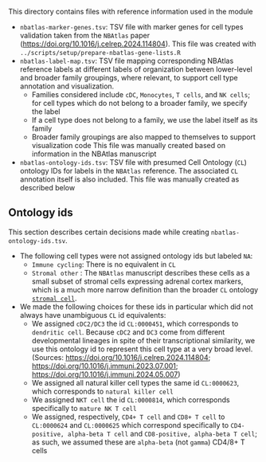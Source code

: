 This directory contains files with reference information used in the module

* `nbatlas-marker-genes.tsv`: TSV file with marker genes for cell types validation taken from the `NBAtlas` paper (<https://doi.org/10.1016/j.celrep.2024.114804>).
This file was created with `../scripts/setup/prepare-nbatlas-gene-lists.R`
* `nbatlas-label-map.tsv`: TSV file mapping corresponding NBAtlas reference labels at different labels of organization between lower-level and broader family groupings, where relevant, to support cell type annotation and visualization.
  * Families considered include `cDC`, `Monocytes`, `T cells`, and `NK cells`; for cell types which do not belong to a broader family, we specify the label
  * If a cell type does not belong to a family, we use the label itself as its family
  * Broader family groupings are also mapped to themselves to support visualization code
This file was manually created based on information in the NBAtlas manuscript
* `nbatlas-ontology-ids.tsv`: TSV file with presumed Cell Ontology (`CL`) ontology IDs for labels in the `NBAtlas` reference.
The associated `CL` annotation itself is also included.
This file was manually created as described below

## Ontology ids

This section describes certain decisions made while creating `nbatlas-ontology-ids.tsv`.

* The following cell types were not assigned ontology ids but labeled `NA`:
  * `Immune cycling`: There is no equivalent in `CL`
  * `Stromal other` : The `NBAtlas` manuscript describes these cells as a small subset of stromal cells expressing adrenal cortex markers, which is a much more narrow definition than the broader `CL` ontology [`stromal cell`](http://purl.obolibrary.org/obo/CL_0000499).
* We made the following choices for these ids in particular which did not always have unambiguous `CL` id equivalents:
  * We assigned `cDC2/DC3` the id `CL:0000451`, which corresponds to `dendritic cell`.
  Because `cDC2` and `DC3` come from different developmental lineages in spite of their transcriptional similarity, we use this ontology id to represent this cell type at a very broad level. (Sources: <https://doi.org/10.1016/j.celrep.2024.114804>; <https://doi.org/10.1016/j.immuni.2023.07.001>; <https://doi.org/10.1016/j.immuni.2024.05.007>)
  * We assigned all natural killer cell types the same id `CL:0000623`, which corresponds to `natural killer cell`
  * We assigned `NKT cell` the id `CL:0000814`, which corresponds specifically to `mature NK T cell`
  * We assigned, respectively, `CD4+ T cell` and `CD8+ T cell` to `CL:0000624` and `CL:0000625` which correspond specifically to `CD4-positive, alpha-beta T cell` and `CD8-positive, alpha-beta T cell`; as such, we assumed these are `alpha-beta` (not `gamma`) CD4/8+ T cells